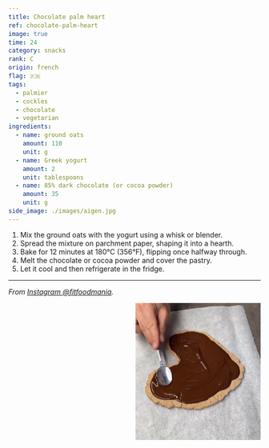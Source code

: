 ```yaml
---
title: Chocolate palm heart
ref: chocolate-palm-heart
image: true
time: 24
category: snacks
rank: C
origin: french
flag: 🇫🇷
tags:
  - palmier
  - cockles
  - chocolate
  - vegetarian
ingredients:
  - name: ground oats
    amount: 110
    unit: g
  - name: Greek yogurt
    amount: 2
    unit: tablespoons
  - name: 85% dark chocolate (or cocoa powder)
    amount: 35
    unit: g
side_image: ./images/aigen.jpg
---
```


1. Mix the ground oats with the yogurt using a whisk or blender.
2. Spread the mixture on parchment paper, shaping it into a hearth.
3. Bake for 12 minutes at 180°C (356°F), flipping once halfway through.
4. Melt the chocolate or cocoa powder and cover the pastry.
5. Let it cool and then refrigerate in the fridge.

---

_From [Instagram @fitfoodmania](https://www.instagram.com/reel/Crq7IehIx_h/?utm_source=ig_web_copy_link&igsh=MzRlODBiNWFlZA==)._

<img src="images/palmera.png" style="width:250px; float:right;"/>
